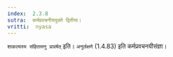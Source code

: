 ```yaml
---
index:  2.3.8
sutra:  कर्मप्रवचनीययुक्ते द्वितीया।
vritti:  nyasa
---
```


`शाकल्यस्य संहितामनु प्रावर्षत्` इति। `अनुर्लक्षणे` (1.4.83) इति कर्मप्रवचनयीसंज्ञा।
